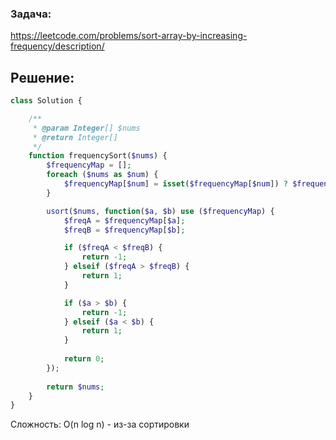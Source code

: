 ### Задача:
https://leetcode.com/problems/sort-array-by-increasing-frequency/description/

## Решение:
```php
class Solution {

    /**
     * @param Integer[] $nums
     * @return Integer[]
     */
    function frequencySort($nums) {
        $frequencyMap = [];
        foreach ($nums as $num) {
            $frequencyMap[$num] = isset($frequencyMap[$num]) ? $frequencyMap[$num] + 1 : 1;
        }

        usort($nums, function($a, $b) use ($frequencyMap) {
            $freqA = $frequencyMap[$a];
            $freqB = $frequencyMap[$b];

            if ($freqA < $freqB) {
                return -1;
            } elseif ($freqA > $freqB) {
                return 1;
            }

            if ($a > $b) {
                return -1;
            } elseif ($a < $b) {
                return 1;
            }
            
            return 0;
        });
        
        return $nums;
    }
}
```

Сложность: O(n log n) - из-за сортировки
